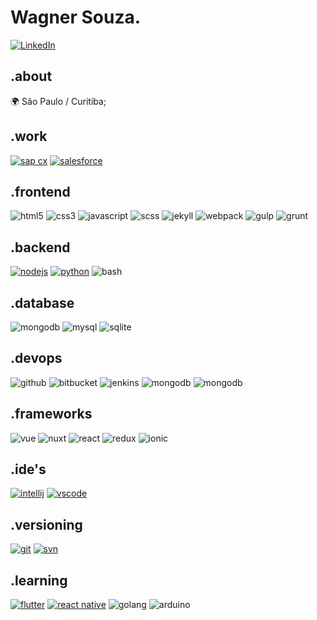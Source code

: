 # Wagner Souza.

[![LinkedIn](https://img.shields.io/badge/linkedin-2867B2?style=for-the-badge&logo=linkedin)](https://www.linkedin.com/in/waghcwb) 


## .about
🌍 São Paulo / Curitiba;


## .work
[![sap cx](https://img.shields.io/badge/sap%20cx-474747?style=for-the-badge&logo=sap)](https://www.sap.com/products/crm.html)
[![salesforce](https://img.shields.io/badge/salesforce-474747?style=for-the-badge&logo=salesforce)](https://www.salesforce.com/form/demo/salesforce-products)


## .frontend
![html5](https://img.shields.io/badge/html5-EBEBEB?style=for-the-badge&logo=html5)
![css3](https://img.shields.io/badge/css3-264de4?style=for-the-badge&logo=css3)
![javascript](https://img.shields.io/badge/javascript-323330?style=for-the-badge&logo=javascript)
![scss](https://img.shields.io/badge/sass-fafafa?style=for-the-badge&logo=sass)
![jekyll](https://img.shields.io/badge/jekyll-c40000?style=for-the-badge&logo=jekyll)
![webpack](https://img.shields.io/badge/webpack-1C78C0?style=for-the-badge&logo=webpack)
![gulp](https://img.shields.io/badge/gulp-fafafa?style=for-the-badge&logo=gulp)
![grunt](https://img.shields.io/badge/grunt-453014?style=for-the-badge&logo=grunt&labelColor=fafafa)


## .backend
[![nodejs](https://img.shields.io/badge/node.js-474747?style=for-the-badge&logo=node.js)](https://nodejs.org/en)
[![python](https://img.shields.io/badge/python-FFD43B?style=for-the-badge&logo=python)](https://www.python.org)
![bash](https://img.shields.io/badge/bash-3E474A?style=for-the-badge&logo=gnu-bash)


## .database
![mongodb](https://img.shields.io/badge/mongodb-3F3E42?style=for-the-badge&logo=mongodb)
![mysql](https://img.shields.io/badge/mysql-00758F?style=for-the-badge&logo=mysql&labelColor=fafafa)
![sqlite](https://img.shields.io/badge/sqlite-003B57?style=for-the-badge&logo=sqlite)


## .devops
![github](https://img.shields.io/badge/github-181717?style=for-the-badge&logo=github)
![bitbucket](https://img.shields.io/badge/bitbucket-0052CC?style=for-the-badge&logo=bitbucket)
![jenkins](https://img.shields.io/badge/jenkins-D33834?style=for-the-badge&logo=jenkins&labelColor=fafafa)
![mongodb](https://img.shields.io/badge/travis%20ci-2EB459?style=for-the-badge&logo=travis)
![mongodb](https://img.shields.io/badge/bamboo-0052CC?style=for-the-badge&logo=bamboo)


## .frameworks
![vue](https://img.shields.io/badge/vue-166c8c?style=for-the-badge&logo=vue.js)
![nuxt](https://img.shields.io/badge/nuxt-35495e?style=for-the-badge&logo=nuxt.js)
![react](https://img.shields.io/badge/react-131313?style=for-the-badge&logo=react)
![redux](https://img.shields.io/badge/redux-764abc?style=for-the-badge&logo=redux)
![ionic](https://img.shields.io/badge/ionic-eeeeee?style=for-the-badge&logo=ionic)


## .ide's
[![intellij](https://img.shields.io/badge/intellij%20idea-000000?style=for-the-badge&logo=intellij-idea)](https://www.jetbrains.com/idea)
[![vscode](https://img.shields.io/badge/vscode-0078d7?style=for-the-badge&logo=visual-studio-code)](https://code.visualstudio.com)


## .versioning
[![git](https://img.shields.io/badge/git-3E2C00?style=for-the-badge&logo=git)](https://git-scm.com)
[![svn](https://img.shields.io/badge/subversion-474747?style=for-the-badge&logo=subversion)](https://subversion.apache.org)


## .learning
[![flutter](https://img.shields.io/badge/flutter-39cefd?style=for-the-badge&logo=flutter)](https://flutter.dev)
[![react native](https://img.shields.io/badge/react%20native-474747?style=for-the-badge&logo=react)](https://reactnative.dev)
![golang](https://img.shields.io/badge/golang-343434?style=for-the-badge&logo=go)
![arduino](https://img.shields.io/badge/arduino-eeeeee?style=for-the-badge&logo=arduino)

